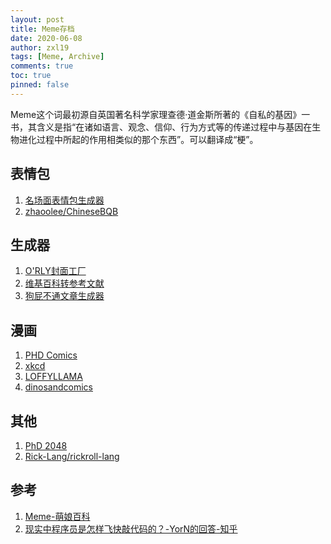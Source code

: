```yaml
---
layout: post
title: Meme存档
date: 2020-06-08
author: zxl19
tags: [Meme, Archive]
comments: true
toc: true
pinned: false
---
```


Meme这个词最初源自英国著名科学家理查德·道金斯所著的《自私的基因》一书，其含义是指“在诸如语言、观念、信仰、行为方式等的传递过程中与基因在生物进化过程中所起的作用相类似的那个东西”。可以翻译成“梗”。

<!-- more -->

## 表情包

1. [名场面表情包生成器](https://sorry.xuty.tk/)
2. [zhaoolee/ChineseBQB](https://github.com/zhaoolee/ChineseBQB)

## 生成器

1. [O'RLY封面工厂](https://orly.nanmu.me/)
2. [维基百科转参考文献](https://m-journal.org/)
3. [狗屁不通文章生成器](https://suulnnka.github.io/BullshitGenerator/index.html)

## 漫画

1. [PHD Comics](https://phdcomics.com/)
2. [xkcd](https://xkcd.com/)
3. [LOFFYLLAMA](https://loffyllama.com/)
4. [dinosandcomics](https://dinosandcomics.com/)

## 其他

1. [PhD 2048](https://ymfa.github.io/phd-2048/)
2. [Rick-Lang/rickroll-lang](https://github.com/Rick-Lang/rickroll-lang)

## 参考

1. [Meme-萌娘百科](https://zh.moegirl.org/Meme)
2. [现实中程序员是怎样飞快敲代码的？-YorN的回答-知乎](https://www.zhihu.com/question/344204034/answer/1268064267)
